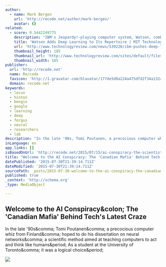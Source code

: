 ```yaml
---
author:
  - name: Mark Bergen
    url: 'http://recode.net/author/mark-bergen/'
    avatar: {}
related:
  - score: 0.5442249775
    description: "IBM's Jeopardy!-playing computer system, Watson, combined two separate areas of artificial intelligence research with winning results. Natural language understanding was merged with statistical analysis of vast, unstructured piles of text to find the likely answers to cryptic Jeopardy! clues. Now IBM aims to add another powerful AI technique, known as deep learning, to the commercial version of Watson."
    title: 'Watson Adds Deep Learning to Its Repertoire | MIT Technology Review'
    url: 'http://www.technologyreview.com/news/539226/ibm-pushes-deep-learning-with-a-watson-upgrade/'
    thumbnail_height: 185
    thumbnail_url: 'http://www.technologyreview.com/sites/default/files/styles/homepage_you_may_have_missed/public/images/bigquestionx392.jpg?itok=wztPUq0R'
    thumbnail_width: 185
publisher:
  url: 'http://recode.net'
  name: Re/code
  favicon: 'http://1.gravatar.com/blavatar/177de5d0a224a475dfd2f34a1324ee12?s=16'
  domain: recode.net
keywords:
  - lecun
  - hinton
  - bengio
  - google
  - learning
  - deep
  - fergus
  - neural
  - researchers
  - lab
description: "In the late '90s, Tomi Poutanen, a precocious computer whiz from Finland, hoped to do his dissertation on neural networks, a scientific method aimed at teaching computers to act and think like humans. As a student at the University of Toronto, it was a logical choice."
inLanguage: en
app_links: []
isBasedOnUrl: 'http://recode.net/2015/07/15/ai-conspiracy-the-scientists-behind-deep-learning/'
title: "Welcome to the AI Conspiracy: The 'Canadian Mafia' Behind Tech's Latest Craze"
datePublished: '2015-07-30T21:39:14.711Z'
dateModified: '2015-07-30T21:39:14.711Z'
sourcePath: _posts/2015-07-30-welcome-to-the-ai-conspiracy-the-canadian-mafia-behind-te.md
published: true
_context: 'http://schema.org'
_type: MediaObject

---
```

<article style=""><h1>Welcome to the AI Conspiracy&amp;colon; The 'Canadian Mafia' Behind Tech's Latest Craze</h1><p>In the late '90s&amp;comma; Tomi Poutanen&amp;comma; a precocious computer whiz from Finland&amp;comma; hoped to do his dissertation on neural networks&amp;comma; a scientific method aimed at teaching computers to act and think like humans&amp;period; As a student at the University of Toronto&amp;comma; it was a logical choice&amp;period;</p><img src="https://recodetech.files.wordpress.com/2015/07/bengio-lecun-2007.jpg?quality=80&amp;strip=info&amp;w=380&amp;strip=info" /></article>